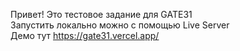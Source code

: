Привет! Это тестовое задание для GATE31\
Запустить локально можно с помощью Live Server\
Демо тут https://gate31.vercel.app/
